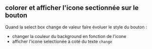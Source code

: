  ## colorer et afficher l'icone sectionnée sur le bouton

Quand la select box change de valeur faire évoluer le style du bouton :
  - changer la couleur du background en fonction de l'icone 
  - afficher l'icone selectionée à coté du texte `change`